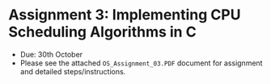 # Assignment 3: Implementing CPU Scheduling Algorithms in C
- Due: 30th October
- Please see the attached `OS_Assignment_03.PDF` document for assignment and detailed steps/instructions.
